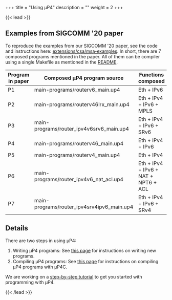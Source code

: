 +++
title = "Using μP4"
description = ""
weight = 2
+++

{{< lead >}}

## Examples from SIGCOMM '20 paper
To reproduce the examples from our SIGCOMM '20 paper, see the code and
instructions here:
[extensions/csa/msa-examples](https://github.com/cornell-netlab/MicroP4/tree/master/extensions/csa/msa-examples).
In short, there are 7 composed programs mentioned in the paper. All of them can
be compiler using a single Makefile as mentioned in the [README](https://github.com/cornell-netlab/MicroP4/tree/master/extensions/csa/msa-examples/README.md).

| Program in paper | Composed μP4 program source | Functions composed        |
|------------------|-----------------------------|---------------------------|
| P1 | main-programs/routerv6_main.up4           | Eth + IPv6                |
| P2 | main-programs/routerv46lrx_main.up4       | Eth + IPv4 + IPv6 + MPLS  |
| P3 | main-programs/router_ipv4v6srv6_main.up4  | Eth + IPv4 + IPv6 + SRv6  |
| P4 | main-programs/routerv46_main.up4          | Eth + IPv4 + IPv6         |
| P5 | main-programs/routerv4_main.up4           | Eth + IPv4                |
| P6 | main-programs/router_ipv4v6_nat_acl.up4   | Eth + IPv4 + IPv6 + NAT + NPT6 + ACL |
| P7 | main-programs/router_ipv4srv4ipv6_main.up4 | Eth + IPv4 + IPv6 + SRv4 |


## Details
There are two steps in using μP4:

1. Writing μP4 programs: See [this page](https://github.com/cornell-netlab/MicroP4#4-how-to-write-%CE%BCp4-programs) for instructions on writing new programs.
2. Compiling μP4 programs: See [this page](https://github.com/cornell-netlab/MicroP4#5-how-to-use-%CE%BCp4c) for instructions on compiling μP4 programs with μP4C.

We are working on a [step-by-step tutorial](https://github.com/cornell-netlab/MicroP4/tree/master/extensions/csa/tutorials) to get you started with programming with μP4.

{{< /lead >}}


<!-- {{< childpages >}} -->
